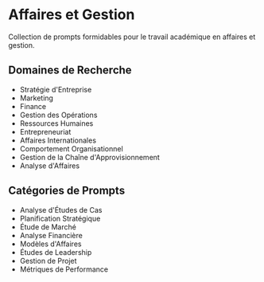 # Affaires et Gestion

Collection de prompts formidables pour le travail académique en affaires et gestion.

## Domaines de Recherche
- Stratégie d'Entreprise
- Marketing
- Finance
- Gestion des Opérations
- Ressources Humaines
- Entrepreneuriat
- Affaires Internationales
- Comportement Organisationnel
- Gestion de la Chaîne d'Approvisionnement
- Analyse d'Affaires

## Catégories de Prompts
- Analyse d'Études de Cas
- Planification Stratégique
- Étude de Marché
- Analyse Financière
- Modèles d'Affaires
- Études de Leadership
- Gestion de Projet
- Métriques de Performance